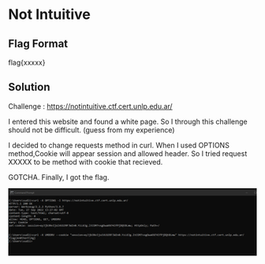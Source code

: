 # Not Intuitive
## Flag Format
flag{xxxxx}
## Solution
Challenge : https://notintuitive.ctf.cert.unlp.edu.ar/

I entered this website and found a white page.
So I through this challenge should not be difficult. (guess from my experience)

I decided to change requests method in curl.
When I used OPTIONS method,Cookie will appear session and allowed header.
So I tried request XXXXX to be method with cookie that recieved.

GOTCHA.
Finally, I got the flag.

![](pic/1.JPG)